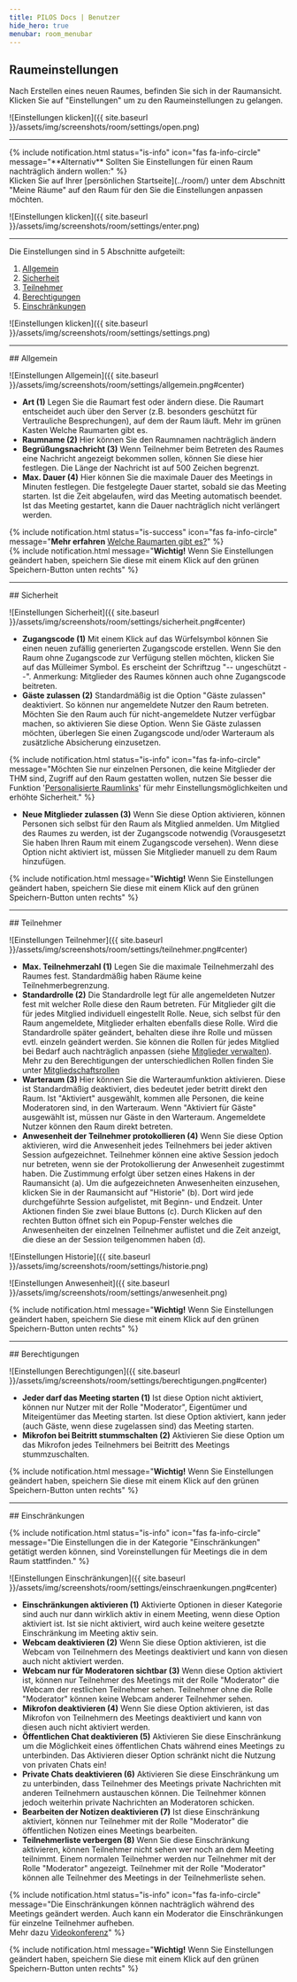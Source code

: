 ```yaml
---
title: PILOS Docs | Benutzer
hide_hero: true
menubar: room_menubar
---
```


## Raumeinstellungen

Nach Erstellen eines neuen Raumes, befinden Sie sich in der Raumansicht. Klicken Sie auf "Einstellungen" um zu den Raumeinstellungen zu gelangen.

![Einstellungen klicken]({{ site.baseurl }}/assets/img/screenshots/room/settings/open.png)
<br>
<hr>
{% include notification.html status="is-info" icon="fas fa-info-circle" message="**Alternativ**  Sollten Sie Einstellungen für einen Raum nachträglich ändern wollen:" %}
<br>
Klicken Sie auf Ihrer [persönlichen Startseite](../room/) unter dem Abschnitt "Meine Räume" auf den Raum für den Sie die Einstellungen anpassen möchten.

![Einstellungen klicken]({{ site.baseurl }}/assets/img/screenshots/room/settings/enter.png)
<hr>
Die Einstellungen sind in 5 Abschnitte aufgeteilt:

1. [Allgemein](#allgemein)
2. [Sicherheit](#sicherheit)
3. [Teilnehmer](#teilnehmer)
4. [Berechtigungen](#berechtigungen)
5. [Einschränkungen](#einschränkungen)

![Einstellungen klicken]({{ site.baseurl }}/assets/img/screenshots/room/settings/settings.png)

<hr>
## Allgemein

![Einstellungen Allgemein]({{ site.baseurl }}/assets/img/screenshots/room/settings/allgemein.png#center)

- **Art (1)** Legen Sie die Raumart fest oder ändern diese. Die Raumart entscheidet auch über den Server (z.B. besonders geschützt für Vertrauliche Besprechungen), auf dem der Raum läuft. Mehr im grünen Kasten Welche Raumarten gibt es.
- **Raumname (2)** Hier können Sie den Raumnamen nachträglich ändern
- **Begrüßungsnachricht (3)** Wenn Teilnehmer beim Betreten des Raumes eine Nachricht angezeigt bekommen sollen, können Sie diese hier festlegen. Die Länge der Nachricht ist auf 500 Zeichen begrenzt.
- **Max. Dauer (4)** Hier können Sie die maximale Dauer des Meetings in Minuten festlegen. Die festgelegte Dauer startet, sobald sie das Meeting starten. Ist die Zeit abgelaufen, wird das Meeting automatisch beendet. Ist das Meeting gestartet, kann die Dauer nachträglich nicht verlängert werden.

{% include notification.html status="is-success" icon="fas fa-info-circle" message="**Mehr erfahren**  [Welche Raumarten gibt es?](../room/types)" %}
<br>
{% include notification.html message="**Wichtig!** Wenn Sie Einstellungen geändert haben, speichern Sie diese mit einem Klick auf den grünen Speichern-Button unten rechts" %}

<hr>
## Sicherheit

![Einstellungen Sicherheit]({{ site.baseurl }}/assets/img/screenshots/room/settings/sicherheit.png#center)

- **Zugangscode (1)** Mit einem Klick auf das Würfelsymbol können Sie einen neuen zufällig generierten Zugangscode erstellen. Wenn Sie den Raum ohne Zugangscode zur Verfügung stellen möchten, klicken Sie auf das Mülleimer Symbol. Es erscheint der Schriftzug "-- ungeschützt --". Anmerkung: Mitglieder des Raumes können auch ohne Zugangscode beitreten.
- **Gäste zulassen (2)** Standardmäßig ist die Option "Gäste zulassen" deaktiviert. So können nur angemeldete Nutzer den Raum betreten. Möchten Sie den Raum auch für nicht-angemeldete Nutzer verfügbar machen, so aktivieren Sie diese Option. Wenn Sie Gäste zulassen möchten, überlegen Sie einen Zugangscode und/oder Warteraum als zusätzliche Absicherung einzusetzen.

{% include notification.html status="is-info" icon="fas fa-info-circle" message="Möchten Sie nur einzelnen Personen, die keine Mitglieder der THM sind, Zugriff auf den Raum gestatten wollen, nutzen Sie besser die Funktion '[Personalisierte Raumlinks](./features/roomlinks)' für mehr Einstellungsmöglichkeiten und erhöhte Sicherheit." %}


- **Neue Mitglieder zulassen (3)** Wenn Sie diese Option aktivieren, können Personen sich selbst für den Raum als Mitglied anmelden. Um Mitglied des Raumes zu werden, ist der Zugangscode notwendig (Vorausgesetzt Sie haben Ihren Raum mit einem Zugangscode versehen). Wenn diese Option nicht aktiviert ist, müssen Sie Mitglieder manuell zu dem Raum hinzufügen.

{% include notification.html message="**Wichtig!** Wenn Sie Einstellungen geändert haben, speichern Sie diese mit einem Klick auf den grünen Speichern-Button unten rechts" %}

<hr>
## Teilnehmer

![Einstellungen Teilnehmer]({{ site.baseurl }}/assets/img/screenshots/room/settings/teilnehmer.png#center)

- **Max. Teilnehmerzahl (1)** Legen Sie die maximale Teilnehmerzahl des Raumes fest. Standardmäßig haben Räume keine Teilnehmerbegrenzung. 
- **Standardrolle (2)** Die Standardrolle legt für alle angemeldeten Nutzer fest mit welcher Rolle diese den Raum betreten. Für Mitglieder gilt die für jedes Mitglied individuell eingestellt Rolle. Neue, sich selbst für den Raum angemeldete, Mitglieder erhalten ebenfalls diese Rolle. Wird die Standardrolle später geändert, behalten diese ihre Rolle und müssen evtl. einzeln geändert werden. Sie können die Rollen für jedes Mitglied bei Bedarf auch nachträglich anpassen (siehe [Mitglieder verwalten](../room/features/membership#mitglieder-verwalten)). Mehr zu den Berechtigungen der unterschiedlichen Rollen finden Sie unter [Mitgliedschaftsrollen](../room/features/membership#mitgliedschaftsrollen)
- **Warteraum (3)** Hier können Sie die Warteraumfunktion aktivieren. Diese ist Standardmäßig deaktiviert, dies bedeutet jeder betritt direkt den Raum. Ist "Aktiviert" ausgewählt, kommen alle Personen, die keine Moderatoren sind, in den Warteraum. Wenn "Aktiviert für Gäste" ausgewählt ist, müssen nur Gäste in den Warteraum. Angemeldete Nutzer können den Raum direkt betreten.
- **Anwesenheit der Teilnehmer protokollieren (4)** Wenn Sie diese Option aktivieren, wird die Anwesenheit jedes Teilnehmers bei jeder aktiven Session aufgezeichnet. Teilnehmer können eine aktive Session jedoch nur betreten, wenn sie der Protokollierung der Anwesenheit zugestimmt haben. Die Zustimmung erfolgt über setzen eines Hakens in der Raumansicht (a). Um die aufgezeichneten Anwesenheiten einzusehen, klicken Sie in der Raumansicht auf "Historie" (b). Dort wird jede durchgeführte Session aufgelistet, mit Beginn- und Endzeit. Unter Aktionen finden Sie zwei blaue Buttons (c). Durch Klicken auf den rechten Button öffnet sich ein Popup-Fenster welches die Anwesenheiten der einzelnen Teilnehmer auflistet und die Zeit anzeigt, die diese an der Session teilgenommen haben (d).

![Einstellungen Historie]({{ site.baseurl }}/assets/img/screenshots/room/settings/historie.png)

![Einstellungen Anwesenheit]({{ site.baseurl }}/assets/img/screenshots/room/settings/anwesenheit.png)

{% include notification.html message="**Wichtig!** Wenn Sie Einstellungen geändert haben, speichern Sie diese mit einem Klick auf den grünen Speichern-Button unten rechts" %}

<hr>
## Berechtigungen

![Einstellungen Berechtigungen]({{ site.baseurl }}/assets/img/screenshots/room/settings/berechtigungen.png#center)

- **Jeder darf das Meeting starten (1)** Ist diese Option nicht aktiviert, können nur Nutzer mit der Rolle "Moderator", Eigentümer und Miteigentümer das Meeting starten. Ist diese Option aktiviert, kann jeder (auch Gäste, wenn diese zugelassen sind) das Meeting starten.
- **Mikrofon bei Beitritt stummschalten (2)** Aktivieren Sie diese Option um das Mikrofon jedes Teilnehmers bei Beitritt des Meetings stummzuschalten. 

{% include notification.html message="**Wichtig!** Wenn Sie Einstellungen geändert haben, speichern Sie diese mit einem Klick auf den grünen Speichern-Button unten rechts" %}

<hr>
## Einschränkungen

{% include notification.html status="is-info" icon="fas fa-info-circle" message="Die Einstellungen die in der Kategorie \"Einschränkungen\" getätigt werden können, sind Voreinstellungen für Meetings die in dem Raum stattfinden." %}
   

![Einstellungen Einschränkungen]({{ site.baseurl }}/assets/img/screenshots/room/settings/einschraenkungen.png#center)

- **Einschränkungen aktivieren (1)** Aktivierte Optionen in dieser Kategorie sind auch nur dann wirklich aktiv in einem Meeting, wenn diese Option aktiviert ist. Ist sie nicht aktiviert, wird auch keine weitere gesetzte Einschränkung im Meeting aktiv sein.
- **Webcam deaktivieren (2)** Wenn Sie diese Option aktivieren, ist die Webcam von Teilnehmern des Meetings deaktiviert und kann von diesen auch nicht aktiviert werden. 
- **Webcam nur für Moderatoren sichtbar (3)** Wenn diese Option aktiviert ist, können nur Teilnehmer des Meetings mit der Rolle "Moderator" die Webcam der restlichen Teilnehmer sehen. Teilnehmer ohne die Rolle "Moderator" können keine Webcam anderer Teilnehmer sehen.
- **Mikrofon deaktivieren (4)** Wenn Sie diese Option aktivieren, ist das Mikrofon von Teilnehmern des Meetings deaktiviert und kann von diesen auch nicht aktiviert werden.
- **Öffentlichen Chat deaktivieren (5)** Aktivieren Sie diese Einschränkung um die Möglichkeit eines öffentlichen Chats während eines Meetings zu unterbinden. Das Aktivieren dieser Option schränkt nicht die Nutzung von privaten Chats ein!
- **Private Chats deaktivieren (6)** Aktivieren Sie diese Einschränkung um zu unterbinden, dass Teilnehmer des Meetings private Nachrichten mit anderen Teilnehmern austauschen können. Die Teilnehmer können jedoch weiterhin private Nachrichten an Moderatoren schicken.
- **Bearbeiten der Notizen deaktivieren (7)** Ist diese Einschränkung aktiviert, können nur Teilnehmer mit der Rolle "Moderator" die öffentlichen Notizen eines Meetings bearbeiten.
- **Teilnehmerliste verbergen (8)** Wenn Sie diese Einschränkung aktivieren, können Teilnehmer nicht sehen wer noch an dem Meeting teilnimmt. Einem normalen Teilnehmer werden nur Teilnehmer mit der Rolle "Moderator" angezeigt. Teilnehmer mit der Rolle "Moderator" können alle Teilnehmer des Meetings in der Teilnehmerliste sehen.

{% include notification.html status="is-info" icon="fas fa-info-circle" message="Die Einschränkungen können nachträglich während des Meetings geändert werden. Auch kann ein Moderator die Einschränkungen für einzelne Teilnehmer aufheben.  
Mehr dazu [Videokonferenz](../bbb)" %}
    
   
{% include notification.html message="**Wichtig!** Wenn Sie Einstellungen geändert haben, speichern Sie diese mit einem Klick auf den grünen Speichern-Button unten rechts" %}
